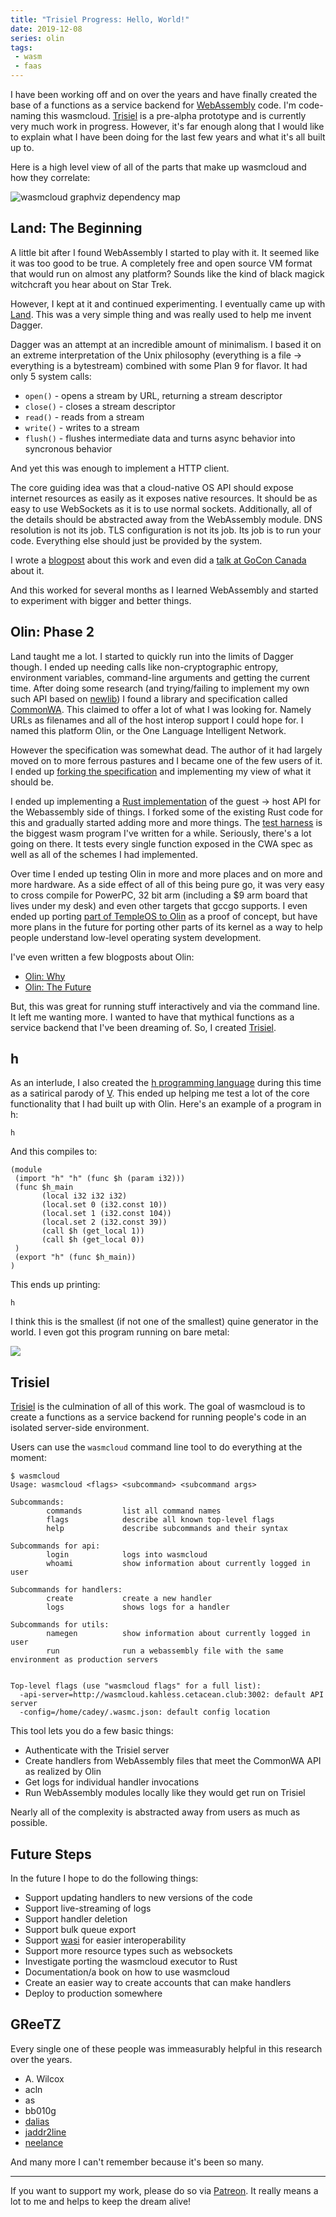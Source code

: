```yaml
---
title: "Trisiel Progress: Hello, World!"
date: 2019-12-08
series: olin
tags:
 - wasm
 - faas
---
```


I have been working off and on over the years and have finally created the base
of a functions as a service backend for [WebAssembly][wasm] code. I'm code-naming this
wasmcloud. [Trisiel][wasmcloud] is a pre-alpha prototype and is currently very much work in
progress. However, it's far enough along that I would like to explain what I
have been doing for the last few years and what it's all built up to.

Here is a high level view of all of the parts that make up wasmcloud and how
they correlate:

![wasmcloud graphviz dependency map](/static/blog/wasmcloud-grid.png)

## Land: The Beginning

A little bit after I found WebAssembly I started to play with it. It seemed like
it was too good to be true. A completely free and open source VM format that
would run on almost any platform? Sounds like the kind of black magick
witchcraft you hear about on Star Trek.

However, I kept at it and continued experimenting. I eventually came up with
[Land][land]. This was a very simple thing and was really used to help me invent
Dagger.

Dagger was an attempt at an incredible amount of minimalism. I based it on an
extreme interpretation of the Unix philosophy (everything is a file ->
everything is a bytestream) combined with some Plan 9 for flavor. It had only 5
system calls:

- `open()` - opens a stream by URL, returning a stream descriptor
- `close()` - closes a stream descriptor
- `read()` - reads from a stream
- `write()` - writes to a stream
- `flush()` - flushes intermediate data and turns async behavior into syncronous
  behavior
  
And yet this was enough to implement a HTTP client.

The core guiding idea was that a cloud-native OS API should expose internet
resources as easily as it exposes native resources. It should be as easy to use
WebSockets as it is to use normal sockets. Additionally, all of the details
should be abstracted away from the WebAssembly module. DNS resolution is not its
job. TLS configuration is not its job. Its job is to run your code. Everything
else should just be provided by the system.

I wrote a
[blogpost](https://christine.website/blog/land-1-syscalls-file-io-2018-06-18)
about this work and even did a 
[talk at GoCon
Canada](https://christine.website/talks/webassembly-on-the-server-system-calls-2019-05-31)
about it.

And this worked for several months as I learned WebAssembly and started to
experiment with bigger and better things.

## Olin: Phase 2

Land taught me a lot. I started to quickly run into the limits of Dagger though.
I ended up needing calls like non-cryptographic entropy, environment variables,
command-line arguments and getting the current time. After doing some research
(and trying/failing to implement my own such API based on [newlib][newlib]) I
found a library and specification called [CommonWA][cwa]. This claimed to offer
a lot of what I was looking for. Namely URLs as filenames and all of the host
interop support I could hope for. I named this platform Olin, or the One
Language Intelligent Network.

However the specification was somewhat dead. The author of it had largely moved
on to more ferrous pastures and I became one of the few users of it. I ended up
[forking the specification][olincwa] and implementing my view of what it should
be.

I ended up implementing a [Rust implementation][olincwarust] of the guest ->
host API for the Webassembly side of things. I forked some of the existing Rust
code for this and gradually started adding more and more things. The [test
harness][olincwatest] is the biggest wasm program I've written for a while.
Seriously, there's a lot going on there. It tests every single function exposed
in the CWA spec as well as all of the schemes I had implemented. 

Over time I ended up testing Olin in more and more places and on more and more
hardware. As a side effect of all of this being pure go, it was very easy to
cross compile for PowerPC, 32 bit arm (including a $9 arm board that lives under
my desk) and even other targets that gccgo supports. I even ended up porting
[part of TempleOS to Olin][olintempleos] as a proof of concept, but have more
plans in the future for porting other parts of its kernel as a way to help
people understand low-level operating system development.

I've even written a few blogposts about Olin:

- [Olin: Why](https://christine.website/blog/olin-1-why-09-1-2018)
- [Olin: The Future](https://christine.website/blog/olin-2-the-future-09-5-2018)

But, this was great for running stuff interactively and via the command line. It
left me wanting more. I wanted to have that mythical functions as a service
backend that I've been dreaming of. So, I created [Trisiel][wasmcloud].

## h

As an interlude, I also created the [h programming language][hlang] during this
time as a satirical parody of [V][vlang]. This ended up helping me test a lot of
the core functionality that I had built up with Olin. Here's an example of a
program in h:

```
h
```

And this compiles to:

```
(module
 (import "h" "h" (func $h (param i32)))
 (func $h_main
       (local i32 i32 i32)
       (local.set 0 (i32.const 10))
       (local.set 1 (i32.const 104))
       (local.set 2 (i32.const 39))
       (call $h (get_local 1))
       (call $h (get_local 0))
 )
 (export "h" (func $h_main))
)
```

This ends up printing:

```
h
```

I think this is the smallest (if not one of the smallest) quine generator in the
world. I even got this program running on bare metal:

![](/static/blog/xeos_h.png)

[hlang]: https://h.christine.website
[vlang]: https://vlang.io

## Trisiel

[Trisiel][wasmcloud] is the culmination of all of this work. The goal of
wasmcloud is to create a functions as a service backend for running people's
code in an isolated server-side environment.

Users can use the `wasmcloud` command line tool to do everything at the moment:

```
$ wasmcloud
Usage: wasmcloud <flags> <subcommand> <subcommand args>

Subcommands:
        commands         list all command names
        flags            describe all known top-level flags
        help             describe subcommands and their syntax

Subcommands for api:
        login            logs into wasmcloud
        whoami           show information about currently logged in user

Subcommands for handlers:
        create           create a new handler
        logs             shows logs for a handler

Subcommands for utils:
        namegen          show information about currently logged in user
        run              run a webassembly file with the same environment as production servers


Top-level flags (use "wasmcloud flags" for a full list):
  -api-server=http://wasmcloud.kahless.cetacean.club:3002: default API server
  -config=/home/cadey/.wasmc.json: default config location
```

This tool lets you do a few basic things:

- Authenticate with the Trisiel server
- Create handlers from WebAssembly files that meet the CommonWA API as realized
  by Olin
- Get logs for individual handler invocations
- Run WebAssembly modules locally like they would get run on Trisiel

Nearly all of the complexity is abstracted away from users as much as possible.

## Future Steps

In the future I hope to do the following things:

- Support updating handlers to new versions of the code
- Support live-streaming of logs
- Support handler deletion
- Support bulk queue export
- Support [wasi](https://wasi.dev) for easier interoperability
- Support more resource types such as websockets
- Investigate porting the wasmcloud executor to Rust
- Documentation/a book on how to use wasmcloud
- Create an easier way to create accounts that can make handlers
- Deploy to production somewhere

## GReeTZ

Every single one of these people was immeasurably helpful in this research over
the years.

- A. Wilcox
- acln
- as
- bb010g
- [dalias](https://twitter.com/RichFelker)
- [jaddr2line](https://twitter.com/jaddr2line)
- [neelance](https://github.com/neelance)

And many more I can't remember because it's been so many.

---

If you want to support my work, please do so via
[Patreon](https://patreon.com/cadey). It really means a lot to me and helps to
keep the dream alive!

[wasm]: https://webassembly.org
[land]: http://tulpa.dev/cadey/land
[newlib]: https://wiki.osdev.org/Porting_Newlib
[cwa]: https://github.com/CommonWA
[olincwa]: https://github.com/Xe/olin/tree/master/docs/cwa-spec
[olincwarust]: https://github.com/Xe/olin/tree/master/cwa/olin
[olincwatest]: https://github.com/Xe/olin/blob/master/cwa/tests/src/main.rs
[olintempleos]: https://christine.website/blog/templeos-2-god-the-rng-2019-05-30
[wasmcloud]: https://tulpa.dev/within/wasmcloud

